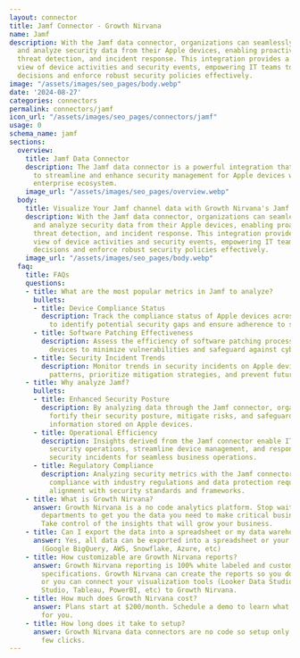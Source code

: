```yaml
---
layout: connector
title: Jamf Connector - Growth Nirvana
name: Jamf
description: With the Jamf data connector, organizations can seamlessly consolidate
  and analyze security data from their Apple devices, enabling proactive monitoring,
  threat detection, and incident response. This integration provides a comprehensive
  view of device activities and security events, empowering IT teams to make informed
  decisions and enforce robust security policies effectively.
image: "/assets/images/seo_pages/body.webp"
date: '2024-08-27'
categories: connectors
permalink: connectors/jamf
icon_url: "/assets/images/seo_pages/connectors/jamf"
usage: 0
schema_name: jamf
sections:
  overview:
    title: Jamf Data Connector
    description: The Jamf data connector is a powerful integration that allows businesses
      to streamline and enhance security management for Apple devices within their
      enterprise ecosystem.
    image_url: "/assets/images/seo_pages/overview.webp"
  body:
    title: Visualize Your Jamf channel data with Growth Nirvana's Jamf Connector
    description: With the Jamf data connector, organizations can seamlessly consolidate
      and analyze security data from their Apple devices, enabling proactive monitoring,
      threat detection, and incident response. This integration provides a comprehensive
      view of device activities and security events, empowering IT teams to make informed
      decisions and enforce robust security policies effectively.
    image_url: "/assets/images/seo_pages/body.webp"
  faq:
    title: FAQs
    questions:
    - title: What are the most popular metrics in Jamf to analyze?
      bullets:
      - title: Device Compliance Status
        description: Track the compliance status of Apple devices across the organization
          to identify potential security gaps and ensure adherence to security protocols.
      - title: Software Patching Effectiveness
        description: Assess the efficiency of software patching processes on Apple
          devices to minimize vulnerabilities and safeguard against cyber threats.
      - title: Security Incident Trends
        description: Monitor trends in security incidents on Apple devices to detect
          patterns, prioritize mitigation strategies, and prevent future breaches.
    - title: Why analyze Jamf?
      bullets:
      - title: Enhanced Security Posture
        description: By analyzing data through the Jamf connector, organizations can
          fortify their security posture, mitigate risks, and safeguard sensitive
          information stored on Apple devices.
      - title: Operational Efficiency
        description: Insights derived from the Jamf connector enable IT teams to optimize
          security operations, streamline device management, and respond swiftly to
          security incidents for seamless business operations.
      - title: Regulatory Compliance
        description: Analyzing security metrics with the Jamf connector facilitates
          compliance with industry regulations and data protection requirements, ensuring
          alignment with security standards and frameworks.
    - title: What is Growth Nirvana?
      answer: Growth Nirvana is a no code analytics platform. Stop waiting for other
        departments to get you the data you need to make critical business decisions.
        Take control of the insights that will grow your business.
    - title: Can I export the data into a spreadsheet or my data warehouse?
      answer: Yes, all data can be exported into a spreadsheet or your data warehouse
        (Google BigQuery, AWS, Snowflake, Azure, etc)
    - title: How customizable are Growth Nirvana reports?
      answer: Growth Nirvana reporting is 100% white labeled and customized to your
        specifications. Growth Nirvana can create the reports so you don’t have to
        or you can connect your visualization tools (Looker Data Studio/Google Data
        Studio, Tableau, PowerBI, etc) to Growth Nirvana.
    - title: How much does Growth Nirvana cost?
      answer: Plans start at $200/month. Schedule a demo to learn what plan is best
        for you.
    - title: How long does it take to setup?
      answer: Growth Nirvana data connectors are no code so setup only requires a
        few clicks.
---
```

